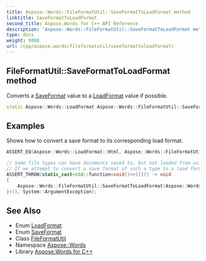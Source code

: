 ```yaml
---
title: Aspose::Words::FileFormatUtil::SaveFormatToLoadFormat method
linktitle: SaveFormatToLoadFormat
second_title: Aspose.Words for C++ API Reference
description: 'Aspose::Words::FileFormatUtil::SaveFormatToLoadFormat method. Converts a SaveFormat value to a LoadFormat value if possible in C++.'
type: docs
weight: 9000
url: /cpp/aspose.words/fileformatutil/saveformattoloadformat/
---
```

## FileFormatUtil::SaveFormatToLoadFormat method


Converts a [SaveFormat](../../saveformat/) value to a [LoadFormat](../../loadformat/) value if possible.

```cpp
static Aspose::Words::LoadFormat Aspose::Words::FileFormatUtil::SaveFormatToLoadFormat(Aspose::Words::SaveFormat saveFormat)
```


## Examples



Shows how to convert a save format to its corresponding load format. 
```cpp
ASSERT_EQ(Aspose::Words::LoadFormat::Html, Aspose::Words::FileFormatUtil::SaveFormatToLoadFormat(Aspose::Words::SaveFormat::Html));

// Some file types can have documents saved to, but not loaded from using Aspose.Words.
// If we attempt to convert a save format of such a type to a load format, an exception will be thrown.
ASSERT_THROW(static_cast<std::function<void()>>([]() -> void
{
    Aspose::Words::FileFormatUtil::SaveFormatToLoadFormat(Aspose::Words::SaveFormat::Jpeg);
})(), System::ArgumentException);
```

## See Also

* Enum [LoadFormat](../../loadformat/)
* Enum [SaveFormat](../../saveformat/)
* Class [FileFormatUtil](../)
* Namespace [Aspose::Words](../../)
* Library [Aspose.Words for C++](../../../)
